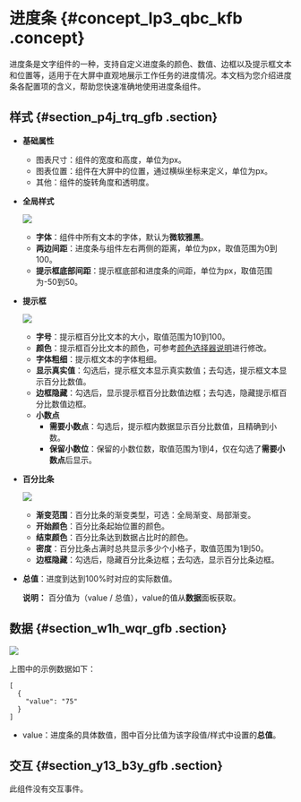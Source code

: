 # 进度条 {#concept_lp3_qbc_kfb .concept}

进度条是文字组件的一种，支持自定义进度条的颜色、数值、边框以及提示框文本和位置等，适用于在大屏中直观地展示工作任务的进度情况。本文档为您介绍进度条各配置项的含义，帮助您快速准确地使用进度条组件。

## 样式 {#section_p4j_trq_gfb .section}

-   **基础属性** 

    -   图表尺寸：组件的宽度和高度，单位为px。
    -   图表位置：组件在大屏中的位置，通过横纵坐标来定义，单位为px。
    -   其他：组件的旋转角度和透明度。
-   **全局样式**

    ![](http://static-aliyun-doc.oss-cn-hangzhou.aliyuncs.com/assets/img/22648/155894080813450_zh-CN.png)

    -   **字体**：组件中所有文本的字体，默认为**微软雅黑**。
    -   **两边间距**：进度条与组件左右两侧的距离，单位为px，取值范围为0到100。
    -   **提示框底部间距**：提示框底部和进度条的间距，单位为px，取值范围为-50到50。
-   **提示框**

    ![](http://static-aliyun-doc.oss-cn-hangzhou.aliyuncs.com/assets/img/22648/155894080813451_zh-CN.png)

    -   **字号**：提示框百分比文本的大小，取值范围为10到100。
    -   **颜色**：提示框百分比文本的颜色，可参考[颜色选择器说明](intl.zh-CN/用户指南/组件指南/配置项说明.md#section_kdw_vj4_t2b)进行修改。
    -   **字体粗细**：提示框文本的字体粗细。
    -   **显示真实值**：勾选后，提示框文本显示真实数值；去勾选，提示框文本显示百分比数值。
    -   **边框隐藏**：勾选后，显示提示框百分比数值边框；去勾选，隐藏提示框百分比数值边框。
    -   **小数点** 
        -   **需要小数点**：勾选后，提示框内数据显示百分比数值，且精确到小数。
        -   **保留小数位**：保留的小数位数，取值范围为1到4，仅在勾选了**需要小数点**后显示。
-   **百分比条**

    ![](http://static-aliyun-doc.oss-cn-hangzhou.aliyuncs.com/assets/img/22648/155894080813452_zh-CN.png)

    -   **渐变范围**：百分比条的渐变类型，可选：全局渐变、局部渐变。
    -   **开始颜色**：百分比条起始位置的颜色。
    -   **结束颜色**：百分比条达到数据占比时的颜色。
    -   **密度**：百分比条占满时总共显示多少个小格子，取值范围为1到50。
    -   **边框隐藏**：勾选后，隐藏百分比条边框；去勾选，显示百分比条边框。
-   **总值**：进度到达到100%时对应的实际数值。

    **说明：** 百分值为（value / 总值），value的值从**数据**面板获取。


## 数据 {#section_w1h_wqr_gfb .section}

![](images/13453_zh-CN_source.png)

上图中的示例数据如下：

``` {#codeblock_3nc_kgt_bcc}
[
  {
    "value": "75"
  }
]
```

-   value：进度条的具体数值，图中百分比值为该字段值/样式中设置的**总值**。

## 交互 {#section_y13_b3y_gfb .section}

此组件没有交互事件。

